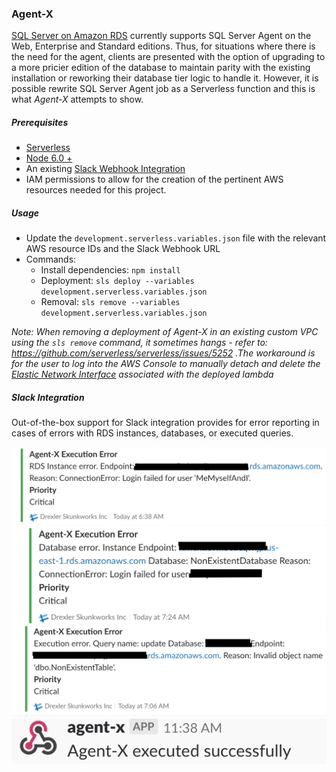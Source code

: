 ### Agent-X

[SQL Server on Amazon RDS](https://aws.amazon.com/rds/sqlserver/) currently supports SQL Server Agent on the Web, Enterprise and Standard editions. Thus, for situations where there is the need for the agent, clients are presented with the option of upgrading to a more pricier edition of the database to maintain parity with the existing installation or reworking their database tier logic to handle it. However, it is possible rewrite SQL Server Agent job as a Serverless function and this is what *Agent-X* attempts to show. 

##### Prerequisites
* [Serverless](https://serverless.com/)
* [Node 6.0 + ](https://nodejs.org/en/)
* An existing [Slack Webhook Integration](https://api.slack.com/incoming-webhooks)
* IAM permissions to allow for the creation of the pertinent AWS resources needed for this project.


##### Usage
* Update the `development.serverless.variables.json` file with the relevant AWS resource IDs and the Slack Webhook URL
* Commands:
    * Install dependencies: `npm install`
    * Deployment: `sls deploy --variables development.serverless.variables.json`
    * Removal: `sls remove --variables development.serverless.variables.json`


*Note: When removing a deployment of Agent-X in an existing custom VPC using the `sls remove` command, it sometimes hangs - refer to: https://github.com/serverless/serverless/issues/5252  .The workaround is for the user to log into the AWS Console to manually detach and delete the [Elastic Network Interface](https://docs.aws.amazon.com/AWSEC2/latest/UserGuide/using-eni.html) associated with the deployed lambda*


##### Slack Integration
Out-of-the-box support for Slack integration provides for error reporting in cases of errors with RDS instances, databases, or executed queries.

![agent-x-rds-instance-error](https://github.com/drexler/agent-x/blob/master/.github/rds-instance-error.png)
![agent-x-database-error](https://github.com/drexler/agent-x/blob/master/.github/database-error.png)
![agent-x-query-execution-error](https://github.com/drexler/agent-x/blob/master/.github/query-execution-error.png)
![agent-x-success](https://github.com/drexler/agent-x/blob/master/.github/agent-x-success.png)






